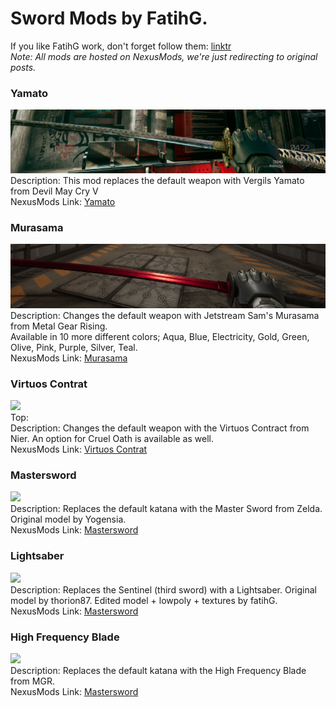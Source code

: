# Sword Mods by FatihG.
If you like FatihG work, don't forget follow them: [linktr](http://www.linktr.ee/fatihG)</br>
_Note: All mods are hosted on NexusMods, we're just redirecting to original posts._


### Yamato
![](/RegularMods/FatihG%20Mods/yamato.png)
</br>
Description: This mod replaces the default weapon with Vergils Yamato from Devil May Cry V
</br>
NexusMods Link: [Yamato](https://www.nexusmods.com/ghostrunner/mods/1)

### Murasama
![](/RegularMods/FatihG%20Mods/Murasama.png)
</br>
Description: Changes the default weapon with Jetstream Sam's Murasama from Metal Gear Rising.</br>
Available in 10 more different colors; Aqua, Blue, Electricity, Gold, Green, Olive, Pink, Purple, Silver, Teal. </br>
NexusMods Link: [Murasama](https://www.nexusmods.com/ghostrunner/mods/2)

### Virtuos Contrat
<img src="https://staticdelivery.nexusmods.com/mods/3492/images/3/3-1608056876-416858323.png" width=800/></br>
Top: 
</br>
Description: Changes the default weapon with the Virtuos Contract from Nier. An option for Cruel Oath is available as well. </br>
NexusMods Link: [Virtuos Contrat](https://www.nexusmods.com/ghostrunner/mods/3)

### Mastersword
<img src="https://staticdelivery.nexusmods.com/mods/3492/images/4/4-1608057179-2037108198.png" > </br>
Description: Replaces the default katana with the Master Sword from Zelda. Original model by Yogensia. </br>
NexusMods Link: [Mastersword](https://www.nexusmods.com/ghostrunner/mods/4)

### Lightsaber
<img src="https://staticdelivery.nexusmods.com/mods/3492/images/5/5-1608058033-1493871568.png" > </br>
Description: Replaces the Sentinel (third sword) with a Lightsaber. Original model by thorion87. Edited model + lowpoly + textures by fatihG.</br>
NexusMods Link: [Mastersword](https://www.nexusmods.com/ghostrunner/mods/5)

### High Frequency Blade
<img src="https://staticdelivery.nexusmods.com/mods/3492/images/6/6-1608058710-219558639.png" > </br>
Description: Replaces the default katana with the High Frequency Blade from MGR.</br>
NexusMods Link: [Mastersword](https://www.nexusmods.com/ghostrunner/mods/6)
